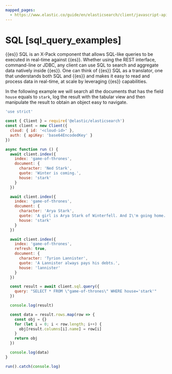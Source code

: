 ```yaml
---
mapped_pages:
  - https://www.elastic.co/guide/en/elasticsearch/client/javascript-api/current/sql_query_examples.html
---
```


# SQL [sql_query_examples]

{{es}} SQL is an X-Pack component that allows SQL-like queries to be executed in real-time against {{es}}. Whether using the REST interface, command-line or JDBC, any client can use SQL to search and aggregate data natively inside {{es}}. One can think of {{es}} SQL as a translator, one that understands both SQL and {{es}} and makes it easy to read and process data in real-time, at scale by leveraging {{es}} capabilities.

In the following example we will search all the documents that has the field `house` equals to `stark`, log the result with the tabular view and then manipulate the result to obtain an object easy to navigate.

```js
'use strict'

const { Client } = require('@elastic/elasticsearch')
const client = new Client({
  cloud: { id: '<cloud-id>' },
  auth: { apiKey: 'base64EncodedKey' }
})

async function run () {
  await client.index({
    index: 'game-of-thrones',
    document: {
      character: 'Ned Stark',
      quote: 'Winter is coming.',
      house: 'stark'
    }
  })

  await client.index({
    index: 'game-of-thrones',
    document: {
      character: 'Arya Stark',
      quote: 'A girl is Arya Stark of Winterfell. And I\'m going home.',
      house: 'stark'
    }
  })

  await client.index({
    index: 'game-of-thrones',
    refresh: true,
    document: {
      character: 'Tyrion Lannister',
      quote: 'A Lannister always pays his debts.',
      house: 'lannister'
    }
  })

  const result = await client.sql.query({
    query: "SELECT * FROM \"game-of-thrones\" WHERE house='stark'"
  })

  console.log(result)

  const data = result.rows.map(row => {
    const obj = {}
    for (let i = 0; i < row.length; i++) {
      obj[result.columns[i].name] = row[i]
    }
    return obj
  })

  console.log(data)
}

run().catch(console.log)
```

